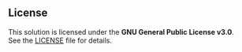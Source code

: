 ﻿## License
This solution is licensed under the **GNU General Public License v3.0**.  
See the [LICENSE](LICENSE) file for details.  